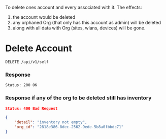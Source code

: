 To delete ones account and every associated with it. The effects:

1. the account would be deleted
2. any orphaned Org (that only has this account as admin) will be deleted
3. along with all data with Org (sites, wlans, devices) will be gone.


# Delete Account

```
DELETE /api/v1/self

```

### Response

```
Status: 200 OK

```

### Response if any of the org to be deleted still has inventory

```json
Status: 400 Bad Request

{ 
    "detail": "inventory not empty",
    "org_id": "2818e386-8dec-2562-9ede-5b8a0fbbdc71"
}

```
